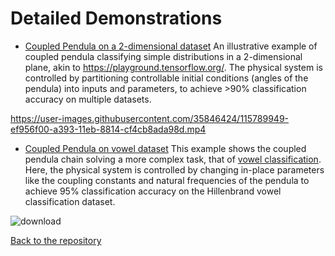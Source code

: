 # Detailed Demonstrations

- [Coupled Pendula on a 2-dimensional dataset](https://github.com/mcmahon-lab/Physics-Aware-Training/blob/main/examples/Example%201-Coupled%20Pendula%20on%202D%20dataset.ipynb)
  An illustrative example of coupled pendula classifying simple distributions in a 2-dimensional plane, akin to https://playground.tensorflow.org/. The physical system is controlled by partitioning controllable initial conditions (angles of the pendula) into inputs and parameters, to achieve >90% classification accuracy on multiple datasets.
 
https://user-images.githubusercontent.com/35846424/115789949-ef956f00-a393-11eb-8814-cf4cb8ada98d.mp4
 
- [Coupled Pendula on vowel dataset](https://github.com/mcmahon-lab/Physics-Aware-Training/blob/main/examples/Example%202-Coupled%20Pendula%20on%20vowel%20dataset.ipynb) 
  This example shows the coupled pendula chain solving a more complex task, that of [vowel classification](https://homepages.wmich.edu/~hillenbr/voweldata.html). Here, the       physical system is controlled by changing in-place parameters like the coupling constants and natural frequencies of the pendula to achieve 95% classification accuracy on the Hillenbrand vowel classification dataset.
  
 ![download](https://user-images.githubusercontent.com/35846424/115791885-3c2e7980-a397-11eb-9a95-ef1804034fe9.png) 

[Back to the repository](https://github.com/mcmahon-lab/Physics-Aware-Training)